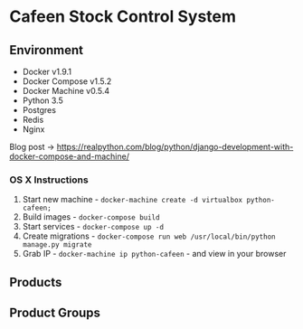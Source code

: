 # Cafeen Stock Control System

## Environment
- Docker v1.9.1
- Docker Compose v1.5.2
- Docker Machine v0.5.4
- Python 3.5
- Postgres
- Redis
- Nginx

Blog post -> https://realpython.com/blog/python/django-development-with-docker-compose-and-machine/

### OS X Instructions

1. Start new machine - `docker-machine create -d virtualbox python-cafeen;`
1. Build images - `docker-compose build`
1. Start services - `docker-compose up -d`
1. Create migrations - `docker-compose run web /usr/local/bin/python manage.py migrate`
1. Grab IP - `docker-machine ip python-cafeen` - and view in your browser

## Products

## Product Groups